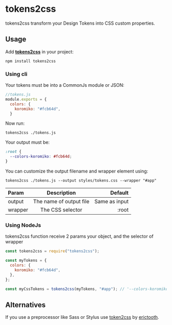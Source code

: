 # tokens2css

tokens2css transform your Design Tokens into CSS custom properties.

## Usage

Add [**tokens2css**](https://github.com/EstebanPaez/tokens2css) in your project:

```shell
npm install tokens2css
```

### Using cli

Your tokens must be into a CommonJs module or JSON:

```js
//tokens.js
module.exports = {
  colors: {
    koromiko: "#fcb64d",
  }
```

Now run:

```shell
tokens2css ./tokens.js
```

Your output must be:

```css
:root {
  --colors-koromiko: #fcb64d;
}
```

You can customize the output filename and wrapper element using:

```shell
tokens2css ./tokens.js --output styles/tokens.css --wrapper "#app"
```

| Param   |       Description       |       Default |
| :------ | :---------------------: | ------------: |
| output  | The name of output file | Same as input |
| wrapper |    The CSS selector     |         :root |

### Using NodeJs

tokens2css function receive 2 params your object, and the selector of wrapper

```js
const tokens2css = require("tokens2css");

const myTokens = {
  colors: {
    koromiko: "#fcb64d",
  },
};

const myCssTokens = tokens2css(myTokens, "#app"); // '--colors-koromiko: #fcb64d'
```

## Alternatives

If you use a preprocessor like Sass or Stylus use [token2css](https://github.com/erictooth/token2css) by [erictooth](https://github.com/erictooth/).
